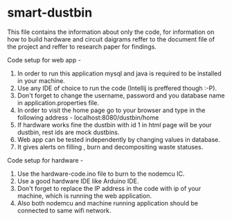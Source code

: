 # smart-dustbin
This file contains the information about only the code, for information on how to build hardware and circuit daigrams reffer to the document file of the project and reffer to research paper for findings.

 Code setup for web app -
 
 1. In order to run this application mysql and java is required to be installed in your machine.
 2. Use any IDE of choice to run the code (Intellij is preffered though :-P).
 3. Don't forget to change the username, password and you database name in application.properties file.
 4. In order to visit the home page go to your browser and type in the following address - localhost:8080/dustbin/home
 5. If hardware works fine the dustbin with id 1 in html page will be your dustbin, rest ids are mock dustbins.
 6. Web app can be tested independently by changing values in database.
 7. It gives alerts on filling , burn and decompositing waste statuses.
 
 Code setup for hardware -
 
 1. Use the hardware-code.ino file to burn to the nodemcu IC.
 2. Use a good hardware IDE like Arduino IDE.
 3. Don't forget to replace the IP address in the code with ip of your machine, which is running the web application.
 4. Also both nodemcu and machine running application should be connected to same wifi network.
